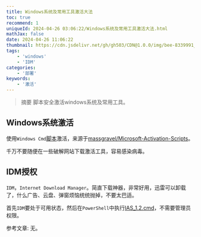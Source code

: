 ```yaml
---
title: Windows系统及常用工具激活大法
toc: true
recommend: 1
uniqueId: 2024-04-26 03:06:22/Windows系统及常用工具激活大法.html
mathJax: false
date: 2024-04-26 11:06:22
thumbnail: https://cdn.jsdelivr.net/gh/gh503/CDN@1.0.0/img/bee-8339991_1920.jpg
tags:
    - 'windows'
    - 'IDM'
categories:
    - '部署'
keywords:
    - '激活'
---
```

> 摘要
脚本安全激活windows系统及常用工具。
<!-- more -->
## Windows系统激活

使用`Windows Cmd`[脚本](https://github.com/gh503/xdeploy/blob/master/windows/MAS_AIO-CRC32_60BA35A8.cmd)激活，来源于[massgravel/Microsoft-Activation-Scripts](https://github.com/massgravel/Microsoft-Activation-Scripts/tree/master/MAS/All-In-One-Version)。

千万不要随便在一些破解网站下载激活工具，容易感染病毒。

## IDM授权

`IDM`，`Internet Download Manager`。简直下载神器，非常好用，迅雷可以卸载了，什么广告、云盘、弹窗烦恼统统抛掉，不要太巴适。

首先`IDM`要处于可用状态，然后在`PowerShell`中执行[IAS_1.2.cmd](https://github.com/gh503/xdeploy/blob/master/windows/idm/IAS_1.2.cmd)，不需要管理员权限。

参考文章:
无。
